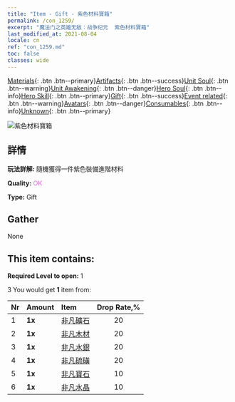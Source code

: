 ```yaml
---
title: "Item - Gift - 紫色材料寶箱"
permalink: /con_1259/
excerpt: "魔法门之英雄无敌：战争纪元  紫色材料寶箱"
last_modified_at: 2021-08-04
locale: cn
ref: "con_1259.md"
toc: false
classes: wide
---
```

 [Materials](/ItemsCN/){: .btn .btn--primary}[Artifacts](/ItemsCN/Artifacts/){: .btn .btn--success}[Unit Soul](/ItemsCN/UnitSoul/){: .btn .btn--warning}[Unit Awakening](/ItemsCN/UnitAwakening/){: .btn .btn--danger}[Hero Soul](/ItemsCN/HeroSoul/){: .btn .btn--info}[Hero Skill](/ItemsCN/HeroSkill/){: .btn .btn--primary}[Gift](/ItemsCN/Gift/){: .btn .btn--success}[Event related](/ItemsCN/Events/){: .btn .btn--warning}[Avatars](/ItemsCN/Avatars/){: .btn .btn--danger}[Consumables](/ItemsCN/Consumables/){: .btn .btn--info}[Unknown](/ItemsCN/Unknown/){: .btn .btn--primary}

 ![紫色材料寶箱](/images/t/i_304002.png)

## 詳情
 **玩法詳解:** 隨機獲得一件紫色裝備進階材料

 **Quality:** <span style="color: #DA70D6">OK</span>

 **Type:** Gift

## Gather

  None

## This item contains:

 **Required Level to open:** 1

 3 You would get **1** item  from:

  | Nr | Amount |     Item    | Drop Rate,% |
  |:---|:-------|:------------|:---------:|
  | 1 |  **1x** | [非凡礦石](/cn/Items/mat_33/) | 20 | 
  | 2 |  **1x** | [非凡木材](/cn/Items/mat_34/) | 20 | 
  | 3 |  **1x** | [非凡水銀](/cn/Items/mat_35/) | 20 | 
  | 4 |  **1x** | [非凡硫磺](/cn/Items/mat_36/) | 20 | 
  | 5 |  **1x** | [非凡寶石](/cn/Items/mat_37/) | 10 | 
  | 6 |  **1x** | [非凡水晶](/cn/Items/mat_38/) | 10 | 
